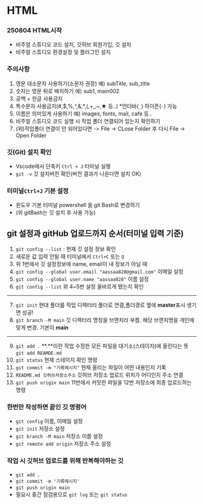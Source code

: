 # HTML
### 250804 HTML시작
* 비주얼 스튜디오 코드 설치, 깃허브 회원가입, 깃 설치
* 비주얼 스튜디오 환경설정 및 플러그인 설치
### 주의사항
1. 영문 대소문자 사용하기(소문자 권장) 예) subTitle, sub_title
2. 숫자는 영문 뒤로 배치하기 예) sub1, main002
3. 공백 + 한글 사용금지
4. 특수문자 사용금지(#,$,%,^,&,*,(,+,\,~,★ 등..) *언더바(`_`) 하이픈(`-`) 가능
5. 이름은 의미있게 사용하기 예) images, fonts, mail, cafe 등..
6. 비주얼 스튜디오 코드 실행 시 작업 폴더 연결되어 있는지 확인하기
7. (위)작업폴더 연결이 안 되어있다면 -> File -> CLose Folder 후 다시 File -> Open Folder
### 깃(Git) 설치 확인
* Vscode에서 단축키 `Ctrl + J` 터미널 실행
* `git -v` 깃 설치버전 확인(버전 결과가 나온다면 설치 OK)
### 터미널`Ctrl+J` 기본 설정
* 윈도우 기본 터미널 powershell 을 git Bash로 변경하기
* (위 gitBash는 깃 설치 후 사용 가능)
## git 설정과 gitHub 업로드까지 순서(터미널 입력 기준)
1. `git config --list` : 현재 깃 설정 정보 확인
2. 새로운 값 입력 안될 때 터미널에서 `Ctrl+C` 또는 `Q`
3. 위 1번에서 깃 설정정보에 name, email이 내 정보가 아닐 때
4. `git config --global user.email "aassaa828@gmail.com"` 이메일 설정
5. `git config --global user.name "aassaa828"` 이름 설정
6. `git config --list` 위 4~5번 설정 올바르게 됐는지 확인
---
7. `git init` 현대 폴더를 작업 디렉터리 폴더로 연결,폴더경로 옆에 **master**표시 생기면 성공!
8. `git branch -M main` 깃 디렉터리 명칭을 브랜치라 부름. 해당 브랜치명을 개인에 맞게 변경. 기본이 **main**
---
9. `git add .` **.**이란 작업 수정한 모든 파일을 대기소(스테이지)에 올린다는 뜻 `git add REAMDE.md`
10. `git status` 현재 스테이지 확인 명령
11. `git commit -m "기록메시지"` 현재 올리는 파일이 어떤 내용인지 기록
12. `README.md 깃허브저장소주소` 깃허브 저장소 업로드 위치가 어디인지 주소 연결
13. `git push origin main` 11번에서 커밋한 파일을 12번 저장소에 최종 업로드하는 명령
### 한번만 작성하면 끝인 깃 명령어
* `git config` 이름, 이메일 설정
* `git init` 저장소 설정
* `git branch -M main` 저장소 이름 설정
* `git remote add origin` 저장소 주소 설정
### 작업 시 깃허브 업로드를 위해 반복해야하는 깃
* `git add .`
* `git commit -m '기록메시지'`
* `git push origin main`
* 필요시 중간 점검용으로 `git log` 또는 `git status`